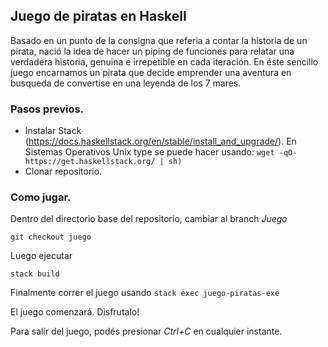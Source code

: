 ## Juego de piratas en Haskell

Basado en un punto de la consigna que referia a contar la historia de un pirata, nació la idea de hacer un piping de funciones para relatar una verdadera historia, genuina e irrepetible en cada iteración.
En éste sencillo juego encarnamos un pirata que decide emprender una aventura en busqueda de convertise en una leyenda de los 7 mares.

### Pasos previos.

* Instalar Stack (https://docs.haskellstack.org/en/stable/install_and_upgrade/). En Sistemas Operativos Unix type se puede hacer usando:
```wget -qO- https://get.haskellstack.org/ | sh)```
* Clonar repositorio.

### Como jugar.

Dentro del directorio base del repositorio, cambiar al branch *Juego*

`git checkout juego`

Luego ejecutar 

```stack build```

Finalmente correr el juego usando ```stack exec juego-piratas-exe```

El juego comenzará. Disfrutalo!

Para salir del juego, podés presionar *Ctrl+C* en cualquier instante.
